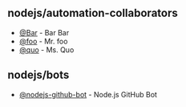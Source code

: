 ## nodejs/automation-collaborators

<!-- ncu-team-sync.team(nodejs/automation-collaborators) -->

- [@Bar](https://github.com/Bar) - Bar Bar
- [@foo](https://github.com/foo) - Mr. foo
- [@quo](https://github.com/quo) - Ms. Quo

<!-- ncu-team-sync end -->

## nodejs/bots

<!-- ncu-team-sync.team(nodejs/bots) -->

- [@nodejs-github-bot](https://github.com/nodejs-github-bot) - Node.js GitHub Bot

<!-- ncu-team-sync end -->
